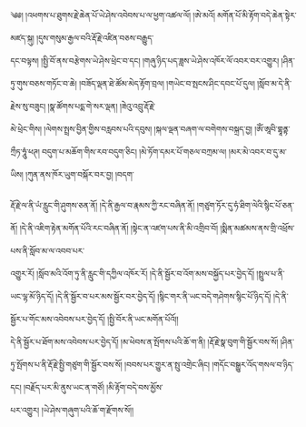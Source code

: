 ﻿  
༄༅། །འཕགས་པ་ཐུགས་རྗེ་ཆེན་པོ་ཡེ་ཤེས་འབེབས་པ་ལ་ཕྱག་འཚལ་ལོ། །ཨེ་མའོ། མགོན་པོ་མི་རྟོག་བདེ་ཆེན་སྟེར་མཛད་སྐུ། །དུས་གསུམ་རྒྱལ་བའི་རྡོ་རྗེ་འཛིན་བཅས་བརྒྱུད་  
དང་བལྟས། །སྤྱི་བོ་ནས་བརྩེགས་ཡེ་ཤེས་ཕྲེང་བ་དང། །གཞུ་ཉིད་པད་ཟླས་ཡེ་ཤེས་འཁོར་ལོ་འབར་བར་འགྱུར། །ཤིན་ཏུ་གུས་བཅས་གཏོང་བ་ཆེ། །བཟོད་ལྡན་ཐེ་ཚོམ་མེད་རྟོག་བྲལ། །གཡེང་བ་སྤངས་ཤིང་དབང་པོ་དུལ། །སློབ་མ་དེ་ནི་རྗེས་སུ་བཟུང། །སྣ་ཚོགས་པདྨ་གེ་སར་ལྡན། །ཟེའུ་འབྲུ་རྡོ་རྗེ་  
མེ་ཕྲེང་གིས། །ལེགས་སྤྲས་བྱིན་གྱིས་བརླབས་པའི་དབུས། །སྐལ་ལྡན་བཞག་ལ་བགེགས་བསྐྲད་བྱ། །ཨོཾ་ཨཱབི་གྷཱནྟ་ཀྲྀཏ་ཧཱུཾ་ཕཊ། བདུག་པ་མཆོག་གིས་རབ་བདུག་ཅིང། །མེ་ཏོག་དམར་པོ་གཅལ་བཀྲམ་ལ། །མར་མེ་འབར་བ་དུ་མ་ཡིས། །ཀུན་ནས་ཁོར་ཡུག་བསྐོར་བར་བྱ། །བདག་  
  
རྡོ་རྗེ་ལ་ནི་ཡཾ་རླུང་གི་ཤུགས་ཅན་ནོ། །དེ་ནི་རྒྱལ་བ་རྣམས་ཀྱི་རང་བཞིན་ནོ། །གཙུག་ཏོར་དུ་ཧཾ་ཐིག་ལེའི་སྙིང་པོ་ཅན་ནོ། །དེ་ནི་འཇིག་རྟེན་མགོན་པོའི་རང་བཞིན་ནོ། །སྟེང་ན་འཛག་པས་ནི་མི་འགྲིབ་བོ། །སྨིན་མཚམས་ནས་གྲི་འཕྲོས་པས་ནི་སློབ་མ་ལ་འབབ་པར་  
འགྱུར་རོ། །སློབ་མའི་འོག་ཏུ་ནི་རླུང་གི་དཀྱིལ་འཁོར་རོ། །དེ་ནི་སྦྱོར་བ་འོག་མས་བསྐྱོད་པར་བྱེད་དོ། །སྤྲུལ་པ་ནི་ཡང་ལྷ་མོ་ཉིད་དོ། །དེ་ནི་སྦྱོར་བ་པར་མས་སྦྱོར་བར་བྱེད་དོ། །སྙིང་གར་ནི་ཡང་བདེ་གཤེགས་སྙིང་པོ་ཉིད་དོ། །དེ་ནི་སྦྱོར་པ་གོང་མས་འབེབས་པར་བྱེད་དོ། །སྤྱི་བོར་ནི་ཡང་མགོན་པོའོ།།  
དེ་ནི་སྦྱོར་པ་ཐོག་མས་འབེབས་པར་བྱེད་དོ། །མ་ཕེབས་ན་སྤོགས་པའི་ཆོ་ག་ནི། །རྡོ་རྗེ་སྣ་བུག་གི་སྦྱོར་བས་སོ། །ཤིན་ཏུ་སྤོགས་པ་ནི་རྡོ་རྗེ་སྤྱི་གཙུག་གི་སྦྱོར་བས་སོ། །བབས་པར་གྱུར་ན་སྤུ་འགྲེང་ཞིང། །གདོང་བསྒྱུར་འོད་གསལ་བ་ཉིད་དང། །བརྗོད་པར་མི་ནུས་ཡང་ན་གཙོ། །མི་རྟོག་བདེ་བས་མྱོས་  
པར་འགྱུར། །ཡེ་ཤེས་གཞུག་པའི་ཆོ་ག་རྫོགས་སོ།།  
  
  
